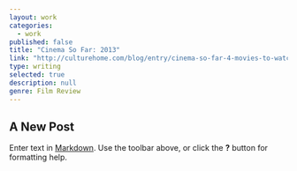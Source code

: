 ```yaml
---
layout: work
categories: 
  - work
published: false
title: "Cinema So Far: 2013"
link: "http://culturehome.com/blog/entry/cinema-so-far-4-movies-to-watch-in-2013/"
type: writing
selected: true
description: null
genre: Film Review
---
```


## A New Post

Enter text in [Markdown](http://daringfireball.net/projects/markdown/). Use the toolbar above, or click the **?** button for formatting help.
